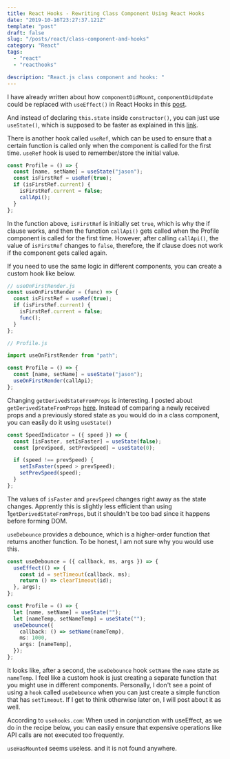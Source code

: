 ```yaml
---
title: React Hooks - Rewriting Class Component Using React Hooks
date: "2019-10-16T23:27:37.121Z"
template: "post"
draft: false
slug: "/posts/react/class-component-and-hooks"
category: "React"
tags:
  - "react"
  - "reacthooks"

description: "React.js class component and hooks: "
---
```


I have already written about how `componentDidMount`, `componentDidUpdate` could be replaced with `useEffect()` in React Hooks in this [post](https://jasonkang14.github.io/posts/React-Hooks-useEffect-update-when-you-want).

And instead of declaring `this.state` inside `constructor()`, you can just use `useState()`, which is supposed to be faster as explained in this [link](https://jasonkang14.github.io/posts/react/react-hooks-useState-explained-with-examples).

There is another hook called `useRef`, which can be used to ensure that a certain function is called only when the component is called for the first time. `useRef` hook is used to remember/store the initial value.

```typescript
const Profile = () => {
  const [name, setName] = useState("jason");
  const isFirstRef = useRef(true);
  if (isFirstRef.current) {
    isFirstRef.current = false;
    callApi();
  }
};
```

In the function above, `isFirstRef` is initially set `true`, which is why the if clause works, and then the function `callApi()` gets called when the Profile component is called for the first time. However, after calling `callApi()`, the value of `isFirstRef` changes to `false`, therefore, the if clause does not work if the component gets called again.

If you need to use the same logic in different components, you can create a custom hook like below.

```typescript
// useOnFirstRender.js
const useOnFirstRender = (func) => {
  const isFirstRef = useRef(true);
  if (isFirstRef.current) {
    isFirstRef.current = false;
    func();
  }
};

// Profile.js

import useOnFirstRender from "path";

const Profile = () => {
  const [name, setName] = useState("jason");
  useOnFirstRender(callApi);
};
```

Changing `getDerivedStateFromProps` is interesting. I posted about `getDerivedStateFromProps` [here](https://jasonkang14.github.io/posts/react/react-life-cycle-get-derived-state-from-props-with-mobx). Instead of comparing a newly received props and a previously stored state as you would do in a class component, you can easily do it using `useState()`

```typescript
const SpeedIndicator = ({ speed }) => {
  const [isFaster, setIsFaster] = useState(false);
  const [prevSpeed, setPrevSpeed] = useState(0);

  if (speed !== prevSpeed) {
    setIsFaster(speed > prevSpeed);
    setPrevSpeed(speed);
  }
};
```

The values of `isFaster` and `prevSpeed` changes right away as the state changes. Apprently this is slightly less efficient than using 1`getDerivedStateFromProps`, but it shouldn't be too bad since it happens before forming DOM.

`useDebounce` provides a debounce, which is a higher-order function that returns another function. To be honest, I am not sure why you would use this.

```typescript
const useDebounce = ({ callback, ms, args }) => {
  useEffect(() => {
    const id = setTimeout(callback, ms);
    return () => clearTimeout(id);
  }, args);
};

const Profile = () => {
  let [name, setName] = useState("");
  let [nameTemp, setNameTemp] = useState("");
  useDebounce({
    callback: () => setName(nameTemp),
    ms: 1000,
    args: [nameTemp],
  });
};
```

It looks like, after a second, the `useDebounce` hook `setName` the `name` state as `nameTemp`. I feel like a custom hook is just creating a separate function that you might use in different components. Personally, I don't see a point of using a `hook` called `useDebounce` when you can just create a simple function that has `setTimeout`. If I get to think otherwise later on, I will post about it as well.

According to `usehooks.com`: When used in conjunction with useEffect, as we do in the recipe below, you can easily ensure that expensive operations like API calls are not executed too frequently.

`useHasMounted` seems useless. and it is not found anywhere.
